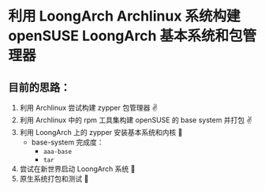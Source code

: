 # 利用 LoongArch Archlinux 系统构建 openSUSE LoongArch 基本系统和包管理器

## 目前的思路：

1. 利用 Archlinux 尝试构建 zypper 包管理器 ✌
2. 利用 Archlinux 中的 rpm 工具集构建 openSUSE 的 base system 并打包 ✌
3. 利用 LoongArch 上的 zypper 安装基本系统和内核 🤏
    - base-system 完成度：
        - `aaa-base`
        - `tar`
4. 尝试在新世界启动 LoongArch 系统 🤏
5. 原生系统打包和测试 🤏
